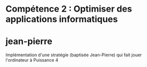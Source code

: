 # Compétence 2 : Optimiser des applications informatiques
# jean-pierre
Implémentation d'une stratégie (baptisée Jean-Pierre) qui fait jouer l'ordinateur à Puissance 4
